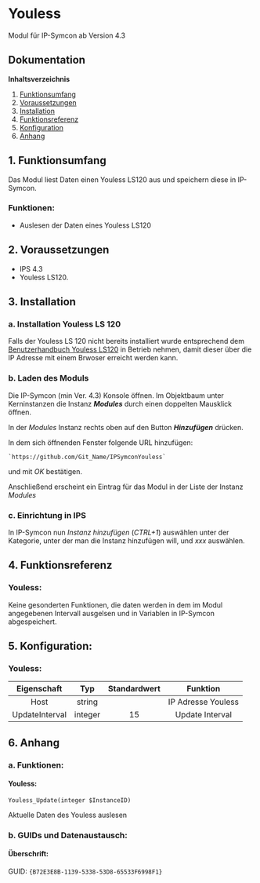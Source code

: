 # Youless

Modul für IP-Symcon ab Version 4.3

## Dokumentation

**Inhaltsverzeichnis**

1. [Funktionsumfang](#1-funktionsumfang)  
2. [Voraussetzungen](#2-voraussetzungen)  
3. [Installation](#3-installation)  
4. [Funktionsreferenz](#4-funktionsreferenz)
5. [Konfiguration](#5-konfiguartion)  
6. [Anhang](#6-anhang)  

## 1. Funktionsumfang

Das Modul liest Daten einen Youless LS120 aus und speichern diese in IP-Symcon. 

### Funktionen:  

 - Auslesen der Daten eines Youless LS120 
	  

## 2. Voraussetzungen

 - IPS 4.3
 - Youless LS120.

## 3. Installation

### a. Installation Youless LS 120

Falls der Youless LS 120 nicht bereits installiert wurde entsprechend dem [Benutzerhandbuch Youless LS120](http://bg-etech.de/download/Youless/youless-benutzerhandbuch-ls120.pdf "Benutzerhandbuch Youless LS120")
 in Betrieb nehmen, damit dieser über die IP Adresse mit einem Brwoser erreicht werden kann.

### b. Laden des Moduls

Die IP-Symcon (min Ver. 4.3) Konsole öffnen. Im Objektbaum unter Kerninstanzen die Instanz __*Modules*__ durch einen doppelten Mausklick öffnen.

In der _Modules_ Instanz rechts oben auf den Button __*Hinzufügen*__ drücken.
 
In dem sich öffnenden Fenster folgende URL hinzufügen:

	
    `https://github.com/Git_Name/IPSymconYouless`  
    
und mit _OK_ bestätigen.    
        
Anschließend erscheint ein Eintrag für das Modul in der Liste der Instanz _Modules_    


### c. Einrichtung in IPS

In IP-Symcon nun _Instanz hinzufügen_ (_CTRL+1_) auswählen unter der Kategorie, unter der man die Instanz hinzufügen will, und _xxx_ auswählen.


## 4. Funktionsreferenz

### Youless:

Keine gesonderten Funktionen, die daten werden in dem im Modul angegebenen Intervall ausgelsen und in Variablen in IP-Symcon abgespeichert.
	


## 5. Konfiguration:

### Youless:

| Eigenschaft   | Typ     | Standardwert | Funktion                                  |
| :-----------: | :-----: | :----------: | :---------------------------------------: |
| Host          | string  |              | IP Adresse Youless                        |
| UpdateInterval| integer |    15        | Update Interval                           |






## 6. Anhang

###  a. Funktionen:

#### Youless:

`Youless_Update(integer $InstanceID)`

Aktuelle Daten des Youless auslesen 


###  b. GUIDs und Datenaustausch:

#### Überschrift:

GUID: `{B72E3E8B-1139-5338-53D8-65533F6998F1}` 